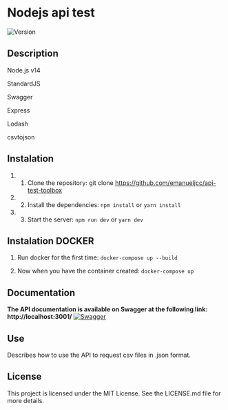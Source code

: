 # **Nodejs api test**
![Version](https://img.shields.io/badge/version-1.0.0-blue.svg)[](https://semver.org)

## **Description**

Node.js v14

StandardJS

Swagger

Express

Lodash

csvtojson
## **Instalation**
1. 1. Clone the repository: git clone https://github.com/emanueljcc/api-test-toolbox
1. 2. Install the dependencies: `npm install` or `yarn install`
1. 3. Start the server: `npm run dev` or `yarn dev`

## **Instalation DOCKER**
1. Run docker for the first time: `docker-compose up --build`

1. Now when you have the container created: `docker-compose up`

## **Documentation**
**The API documentation is available on Swagger at the following link: http://localhost:3001/**
[![Swagger](https://i.ibb.co/BBvbhwG/Captura-de-pantalla-2023-04-09-a-la-s-11-47-43-a-m.png "Swagger")](https://i.ibb.co/BBvbhwG/Captura-de-pantalla-2023-04-09-a-la-s-11-47-43-a-m.png "Swagger")
## **Use**
Describes how to use the API to request csv files in .json format.
## **License**
This project is licensed under the MIT License. See the LICENSE.md file for more details.
